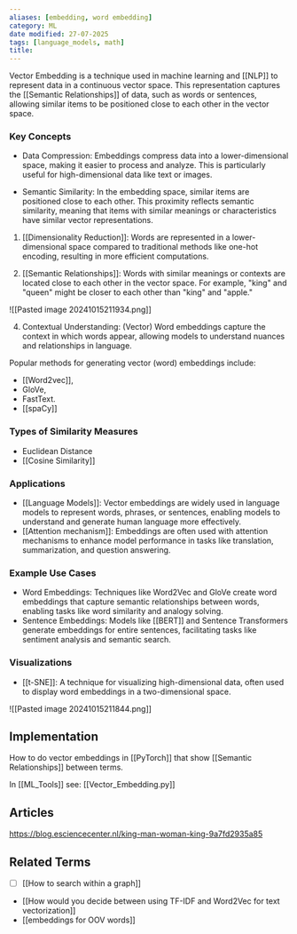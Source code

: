 ```yaml
---
aliases: [embedding, word embedding]
category: ML
date modified: 27-07-2025
tags: [language_models, math]
title:
---
```

Vector Embedding is a technique used in machine learning and [[NLP]] to represent data in a continuous vector space. This representation captures the [[Semantic Relationships]] of data, such as words or sentences, allowing similar items to be positioned close to each other in the vector space.
### Key Concepts

- Data Compression: Embeddings compress data into a lower-dimensional space, making it easier to process and analyze. This is particularly useful for high-dimensional data like text or images.
  
- Semantic Similarity: In the embedding space, similar items are positioned close to each other. This proximity reflects semantic similarity, meaning that items with similar meanings or characteristics have similar vector representations.

1. [[Dimensionality Reduction]]: Words are represented in a lower-dimensional space compared to traditional methods like one-hot encoding, resulting in more efficient computations.

2. [[Semantic Relationships]]: Words with similar meanings or contexts are located close to each other in the vector space. For example, "king" and "queen" might be closer to each other than "king" and "apple."

![[Pasted image 20241015211934.png]]

4. Contextual Understanding: (Vector) Word embeddings capture the context in which words appear, allowing models to understand nuances and relationships in language.

Popular methods for generating vector (word) embeddings include:
- [[Word2vec]],
- GloVe, 
- FastText.
- [[spaCy]]

### Types of Similarity Measures

- Euclidean Distance
- [[Cosine Similarity]]

### Applications

- [[Language Models]]: Vector embeddings are widely used in language models to represent words, phrases, or sentences, enabling models to understand and generate human language more effectively.
- [[Attention mechanism]]: Embeddings are often used with attention mechanisms to enhance model performance in tasks like translation, summarization, and question answering.

### Example Use Cases

- Word Embeddings: Techniques like Word2Vec and GloVe create word embeddings that capture semantic relationships between words, enabling tasks like word similarity and analogy solving.
- Sentence Embeddings: Models like [[BERT]] and Sentence Transformers generate embeddings for entire sentences, facilitating tasks like sentiment analysis and semantic search.

### Visualizations

- [[t-SNE]]: A technique for visualizing high-dimensional data, often used to display word embeddings in a two-dimensional space.




![[Pasted image 20241015211844.png]]


## Implementation

How to do vector embeddings in [[PyTorch]] that show [[Semantic Relationships]] between terms.

In [[ML_Tools]] see: [[Vector_Embedding.py]]
## Articles

https://blog.esciencecenter.nl/king-man-woman-king-9a7fd2935a85

## Related Terms

- [ ] [[How to search within a graph]]
- [[How would you decide between using TF-IDF and Word2Vec for text vectorization]]
- [[embeddings for OOV words]]